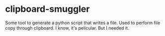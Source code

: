 # clipboard-smuggler
Some tool to generate a python script that writes a file.
Used to perform file copy through clipboard. I know, it's pelicular. But I needed it.
